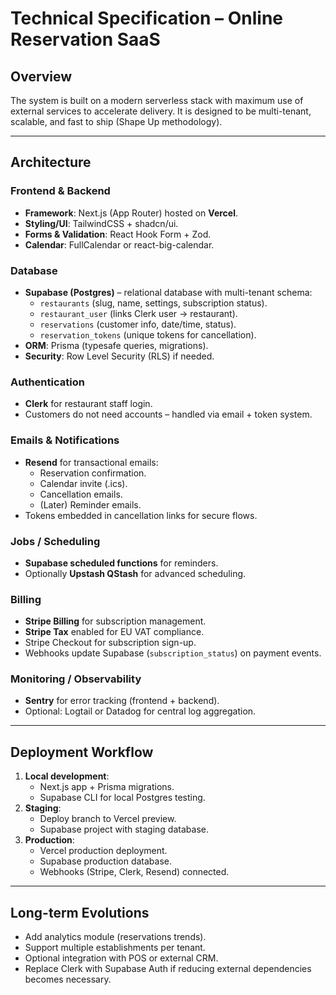 # Technical Specification – Online Reservation SaaS

## Overview

The system is built on a modern serverless stack with maximum use of external services to accelerate delivery.
It is designed to be multi-tenant, scalable, and fast to ship (Shape Up methodology).

---

## Architecture

### Frontend & Backend

- **Framework**: Next.js (App Router) hosted on **Vercel**.
- **Styling/UI**: TailwindCSS + shadcn/ui.
- **Forms & Validation**: React Hook Form + Zod.
- **Calendar**: FullCalendar or react-big-calendar.

### Database

- **Supabase (Postgres)** – relational database with multi-tenant schema:
  - `restaurants` (slug, name, settings, subscription status).
  - `restaurant_user` (links Clerk user → restaurant).
  - `reservations` (customer info, date/time, status).
  - `reservation_tokens` (unique tokens for cancellation).
- **ORM**: Prisma (typesafe queries, migrations).
- **Security**: Row Level Security (RLS) if needed.

### Authentication

- **Clerk** for restaurant staff login.
- Customers do not need accounts – handled via email + token system.

### Emails & Notifications

- **Resend** for transactional emails:
  - Reservation confirmation.
  - Calendar invite (.ics).
  - Cancellation emails.
  - (Later) Reminder emails.
- Tokens embedded in cancellation links for secure flows.

### Jobs / Scheduling

- **Supabase scheduled functions** for reminders.
- Optionally **Upstash QStash** for advanced scheduling.

### Billing

- **Stripe Billing** for subscription management.
- **Stripe Tax** enabled for EU VAT compliance.
- Stripe Checkout for subscription sign-up.
- Webhooks update Supabase (`subscription_status`) on payment events.

### Monitoring / Observability

- **Sentry** for error tracking (frontend + backend).
- Optional: Logtail or Datadog for central log aggregation.

---

## Deployment Workflow

1. **Local development**:
   - Next.js app + Prisma migrations.
   - Supabase CLI for local Postgres testing.
2. **Staging**:
   - Deploy branch to Vercel preview.
   - Supabase project with staging database.
3. **Production**:
   - Vercel production deployment.
   - Supabase production database.
   - Webhooks (Stripe, Clerk, Resend) connected.

---

## Long-term Evolutions

- Add analytics module (reservations trends).
- Support multiple establishments per tenant.
- Optional integration with POS or external CRM.
- Replace Clerk with Supabase Auth if reducing external dependencies becomes necessary.

